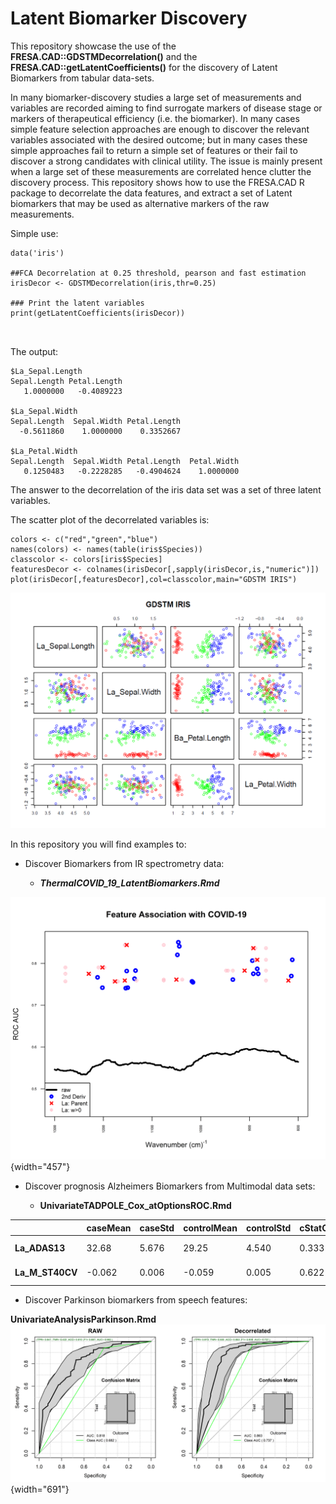 # Latent Biomarker Discovery

This repository showcase the use of the **FRESA.CAD::GDSTMDecorrelation()** and the **FRESA.CAD::getLatentCoefficients()** for the discovery of Latent Biomarkers from tabular data-sets.

In many biomarker-discovery studies a large set of measurements and variables are recorded aiming to find surrogate markers of disease stage or markers of therapeutical efficiency (i.e. the biomarker). In many cases simple feature selection approaches are enough to discover the relevant variables associated with the desired outcome; but in many cases these simple approaches fail to return a simple set of features or their fail to discover a strong candidates with clinical utility. The issue is mainly present when a large set of these measurements are correlated hence clutter the discovery process. This repository shows how to use the FRESA.CAD R package to decorrelate the data features, and extract a set of Latent biomarkers that may be used as alternative markers of the raw measurements.

Simple use:

```{r}
data('iris')

##FCA Decorrelation at 0.25 threshold, pearson and fast estimation 
irisDecor <- GDSTMDecorrelation(iris,thr=0.25)

### Print the latent variables
print(getLatentCoefficients(irisDecor))



```

The output:

```{=asciidoc}
$La_Sepal.Length
Sepal.Length Petal.Length 
   1.0000000   -0.4089223 

$La_Sepal.Width
Sepal.Length  Sepal.Width Petal.Length 
  -0.5611860    1.0000000    0.3352667 

$La_Petal.Width
Sepal.Length  Sepal.Width Petal.Length  Petal.Width 
   0.1250483   -0.2228285   -0.4904624    1.0000000 
```
The answer to the decorrelation of the iris data set was a set of three latent variables.

The scatter plot of the decorrelated variables is:

```{r}
colors <- c("red","green","blue")
names(colors) <- names(table(iris$Species))
classcolor <- colors[iris$Species]
featuresDecor <- colnames(irisDecor[,sapply(irisDecor,is,"numeric")])
plot(irisDecor[,featuresDecor],col=classcolor,main="GDSTM IRIS")
```

![Fig 1: The Decorrelated IRIS set](images/paste-AC36DA2E.png)

In this repository you will find examples to:

-   Discover Biomarkers from IR spectrometry data:

    -   ***ThermalCOVID_19_LatentBiomarkers.Rmd***

![Fig 2: Latent Biomakers of COVID-19. IR Raman Spectroscopy](images/paste-46C4E95F.png){width="457"}

-   Discover prognosis Alzheimers Biomarkers from Multimodal data sets:

    -   **UnivariateTADPOLE_Cox_atOptionsROC.Rmd**

|                  | caseMean | caseStd | controlMean | controlStd | cStatCorr | ZGLM   | DecorFormula                            |
|------------------|----------|---------|-------------|------------|-----------|--------|-----------------------------------------|
| **La_ADAS13**    | 32.68    | 5.676   | 29.25       | 4.540      | 0.333     | 7.399  | \+ 1.000*ADAS13 + 0.405*RAVLT_immediate |
| **La_M\_ST40CV** | -0.062   | 0.006   | -0.059      | 0.005      | 0.622     | -5.272 | -0.280*WholeBrain + 1.000*M_ST40CV      |

-   Discover Parkinson biomarkers from speech features:

**UnivariateAnalysisParkinson.Rmd** ![Fig 3: Improving Diagnosis with Latent Biomarkers](images/paste-CF8DE326.png){width="691"}
